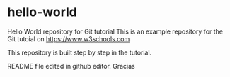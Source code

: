 # hello-world
Hello World repository for Git tutorial
This is an example repository for the Git tutoial on https://www.w3schools.com

This repository is built step by step in the tutorial.

README file edited in github editor.
Gracias
